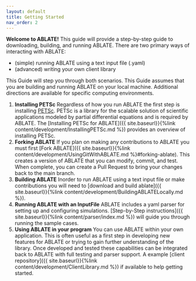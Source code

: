 ```yaml
---
layout: default
title: Getting Started
nav_order: 2
---
```

**Welcome to ABLATE!**  This guide will provide a step-by-step guide to downloading, building, and running ABLATE.  There are two primary ways of interacting with ABLATE:

- (simple) running ABLATE using a text input file (.yaml)
- (advanced) writing your own client library

This Guide will step you through both scenarios. This Guide assumes that you are building and running ABLATE on your local machine. Additional directions are available for specific computing environments. 

1. **Installing PETSc** Regardless of how you run ABLATE the first step is installing [PETSc](https://www.mcs.anl.gov/petsc/).  PETSc is a library for the scalable solution of scientific applications modeled by partial differential equations and is required by ABLATE.  The [Installing PETSc for ABLATE]({{ site.baseurl}}{%link content/development/InstallingPETSc.md  %}) provides an overview of installing PETSc.
1. **Forking ABLATE** If you plan on making any contributions to ABLATE you must first [Fork ABLATE]({{ site.baseurl}}{%link content/development/UsingGitWithABLATE.md  %}#forking-ablate).  This creates a version of ABLATE that you can modify, commit, and test.  When complete, you can create a Pull Request to bring your changes back to the main branch. 
1. **Building ABLATE** Inorder to run ABLATE using a text input file or make contributions you will need to [download and build ablate]({{ site.baseurl}}{%link content/development/BuildingABLATELocally.md  %}).
1. **Running ABLATE with an InputFile** ABLATE includes a yaml parser for setting up and configuring simulations.  [Step-by-Step instructions]({{ site.baseurl}}{%link content/parser/index.md  %}) will guide you through running the sample cases.
1. **Using ABLATE in your program** You can use ABLATE within your own application.  This is often useful as a first step in developing new features for ABLATE or trying to gain further understanding of the library.  Once developed and tested these capabilities can be integrated back to ABLATE with full testing and parser support.  A example [client repository]({{ site.baseurl}}{%link content/development/ClientLibrary.md  %}) if available to help getting started.